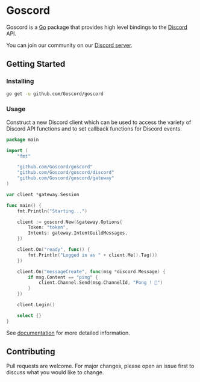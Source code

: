 # Goscord
Goscord is a [Go](https://golang.org/) package that provides high level bindings to the [Discord](https://discord.com/) API.  

You can join our community on our [Discord server](https://discord.gg/6Np8sbyHXt).  

## Getting Started
### Installing
```sh
go get -u github.com/Goscord/goscord
```

### Usage
Construct a new Discord client which can be used to access the variety of 
Discord API functions and to set callback functions for Discord events.

```go
package main

import (
    "fmt"

    "github.com/Goscord/goscord"
    "github.com/Goscord/goscord/discord"
    "github.com/Goscord/goscord/gateway"
)

var client *gateway.Session

func main() {
    fmt.Println("Starting...")

    client := goscord.New(&gateway.Options{ 
        Token: "token", 
        Intents: gateway.IntentGuildMessages,
    })

    client.On("ready", func() {
        fmt.Println("Logged in as " + client.Me().Tag())
    })

    client.On("messageCreate", func(msg *discord.Message) {
        if msg.Content == "ping" {
            client.Channel.Send(msg.ChannelId, "Pong ! 🏓")
        }
    })

    client.Login()

    select {}
}
```

See [documentation](https://goscord.dev/documentation) for more detailed information.

## Contributing
Pull requests are welcome. For major changes, please open an issue first to discuss what you would like to change. 
